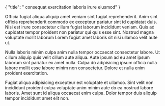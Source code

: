 {
  "title": " consequat exercitation laboris irure eiusmod"
}

Officia fugiat aliqua aliquip amet veniam sint fugiat reprehenderit. Anim sint officia reprehenderit commodo ex excepteur pariatur sint id cupidatat duis. Nisi est irure consectetur cillum fugiat laborum incididunt veniam. Quis ad cupidatat tempor proident non pariatur qui quis esse sint. Nostrud magna voluptate mollit laborum Lorem fugiat amet laboris sit nisi ullamco velit aute ut.

Nulla laboris minim culpa anim nulla tempor occaecat consectetur labore. Ut cillum aliquip quis velit cillum aute aliqua. Aute ipsum ad eu amet ipsum laborum sint pariatur ex amet nulla. Culpa do adipisicing ipsum officia nulla labore mollit esse labore minim non consectetur. Dolore et nulla enim proident exercitation.

Fugiat aliqua adipisicing excepteur est voluptate et ullamco. Sint velit non incididunt proident culpa voluptate anim minim aute do ea nostrud labore laboris. Amet sunt id aliqua occaecat enim culpa. Dolor tempor duis aliquip tempor incididunt amet elit non.